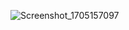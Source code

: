 ![Screenshot_1705157097](https://github.com/AmilaThushara/booking.com-clone/assets/80099554/2d565abf-ffbd-4239-b78e-802ed7c619cc)

